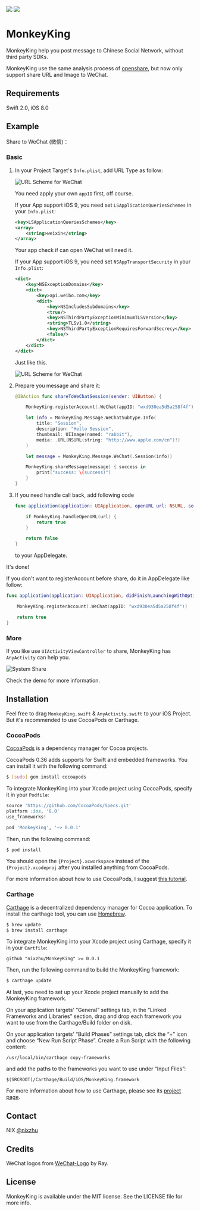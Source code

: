 <p>
<a href="http://cocoadocs.org/docsets/MonkeyKing"><img src="https://img.shields.io/cocoapods/v/MonkeyKing.svg?style=flat"></a> 
<a href="https://github.com/Carthage/Carthage/"><img src="https://img.shields.io/badge/Carthage-compatible-4BC51D.svg?style=flat"></a> 
</p>

# MonkeyKing

MonkeyKing help you post message to Chinese Social Network, without third party SDKs.

MonkeyKing use the same analysis process of [openshare](https://github.com/100apps/openshare), but now only support share URL and Image to WeChat.

## Requirements

Swift 2.0, iOS 8.0

## Example

Share to WeChat (微信)：

### Basic

1. In your Project Target's `Info.plist`, add URL Type as follow:

	![URL Scheme for WeChat](https://raw.githubusercontent.com/nixzhu/MonkeyKing/master/images/url_scheme_for_wechat.png)
	
	You need apply your own `appID` first, off course.
	
	If your App support iOS 9, you need set `LSApplicationQueriesSchemes` in your `Info.plist`:
	
	```xml
	<key>LSApplicationQueriesSchemes</key>
	<array>
		<string>weixin</string>
	</array>
	```
	
	Your app check if can open WeChat will need it.
	
	If your App support iOS 9, you need set `NSAppTransportSecurity` in your `Info.plist`:
	
	
	```xml
	<dict>
		<key>NSExceptionDomains</key>
		<dict>
			<key>api.weibo.com</key>
			<dict>
				<key>NSIncludesSubdomains</key>
				<true/>
				<key>NSThirdPartyExceptionMinimumTLSVersion</key>
				<string>TLSv1.0</string>
				<key>NSThirdPartyExceptionRequiresForwardSecrecy</key>
				<false/>
			</dict>
		</dict>
	</dict>
	```
	
	
	Just like this.
	
	![URL Scheme for WeChat](https://raw.githubusercontent.com/Limon-catch/MonkeyKing/master/images/NSAppTransportSecurity.png)
	
	
	
2. Prepare you message and share it:

	```swift
    @IBAction func shareToWeChatSession(sender: UIButton) {
    
        MonkeyKing.registerAccount(.WeChat(appID: "wxd930ea5d5a258f4f"))

        let info = MonkeyKing.Message.WeChatSubtype.Info(
            title: "Session",
            description: "Hello Session",
            thumbnail: UIImage(named: "rabbit"),
            media: .URL(NSURL(string: "http://www.apple.com/cn")!)
        )

        let message = MonkeyKing.Message.WeChat(.Session(info))

        MonkeyKing.shareMessage(message) { success in
            print("success: \(success)")
        }
    }
	```
3. If you need handle call back, add following code

	```swift
    func application(application: UIApplication, openURL url: NSURL, sourceApplication: String?, annotation: AnyObject) -> Bool {

        if MonkeyKing.handleOpenURL(url) {
            return true
        }

        return false
    }
	```
	
	to your AppDelegate.
	
It's done!

If you don't want to registerAccount before share, do it in AppDelegate like follow:
	
```swift
func application(application: UIApplication, didFinishLaunchingWithOptions launchOptions: [NSObject: AnyObject]?) -> Bool {

    MonkeyKing.registerAccount(.WeChat(appID: "wxd930ea5d5a258f4f"))

    return true
}
```

### More

If you like use `UIActivityViewController` to share, MonkeyKing has `AnyActivity` can help you. 

![System Share](https://raw.githubusercontent.com/nixzhu/MonkeyKing/master/images/system_share.jpg)

Check the demo for more information.

## Installation

Feel free to drag `MonkeyKing.swift` & `AnyActivity.swift` to your iOS Project. But it's recommended to use CocoaPods or Carthage.

### CocoaPods

[CocoaPods](http://cocoapods.org) is a dependency manager for Cocoa projects.

CocoaPods 0.36 adds supports for Swift and embedded frameworks. You can install it with the following command:

```bash
$ [sudo] gem install cocoapods
```

To integrate MonkeyKing into your Xcode project using CocoaPods, specify it in your `Podfile`:

```ruby
source 'https://github.com/CocoaPods/Specs.git'
platform :ios, '8.0'
use_frameworks!

pod 'MonkeyKing', '~> 0.0.1'
```

Then, run the following command:

```bash
$ pod install
```

You should open the `{Project}.xcworkspace` instead of the `{Project}.xcodeproj` after you installed anything from CocoaPods.

For more information about how to use CocoaPods, I suggest [this tutorial](http://www.raywenderlich.com/64546/introduction-to-cocoapods-2).

### Carthage

[Carthage](https://github.com/Carthage/Carthage) is a decentralized dependency manager for Cocoa application. To install the carthage tool, you can use [Homebrew](http://brew.sh).

```bash
$ brew update
$ brew install carthage
```

To integrate MonkeyKing into your Xcode project using Carthage, specify it in your `Cartfile`:

```ogdl
github "nixzhu/MonkeyKing" >= 0.0.1
```

Then, run the following command to build the MonkeyKing framework:

```bash
$ carthage update
```

At last, you need to set up your Xcode project manually to add the MonkeyKing framework.

On your application targets’ “General” settings tab, in the “Linked Frameworks and Libraries” section, drag and drop each framework you want to use from the Carthage/Build folder on disk.

On your application targets’ “Build Phases” settings tab, click the “+” icon and choose “New Run Script Phase”. Create a Run Script with the following content:

```
/usr/local/bin/carthage copy-frameworks
```

and add the paths to the frameworks you want to use under “Input Files”:

```
$(SRCROOT)/Carthage/Build/iOS/MonkeyKing.framework
```

For more information about how to use Carthage, please see its [project page](https://github.com/Carthage/Carthage).

## Contact

NIX [@nixzhu](https://twitter.com/nixzhu)

## Credits

WeChat logos from [WeChat-Logo](https://github.com/RayPS/WeChat-Logo) by Ray.

## License

MonkeyKing is available under the MIT license. See the LICENSE file for more info.